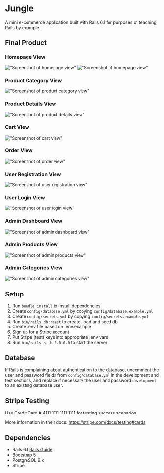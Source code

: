 # Jungle

A mini e-commerce application built with Rails 6.1 for purposes of teaching Rails by example.

## Final Product

### Homepage View
!["Screenshot of homepage view"](https://github.com/lindseyogilvie/jungle/blob/master/docs/homepage_1.png?raw=true)
!["Screenshot of homepage view"](https://github.com/lindseyogilvie/jungle/blob/master/docs/homepage_2.png?raw=true)

### Product Category View
!["Screenshot of product category view"](https://github.com/lindseyogilvie/jungle/blob/master/docs/product_category.png?raw=true)

### Product Details View
!["Screenshot of product details view"](https://github.com/lindseyogilvie/jungle/blob/master/docs/product_details.png?raw=true)

### Cart View
!["Screenshot of cart view"](https://github.com/lindseyogilvie/jungle/blob/master/docs/user_cart.png?raw=true)

### Order View
!["Screenshot of order view"](https://github.com/lindseyogilvie/jungle/blob/master/docs/user_order.png?raw=true)

### User Registration View
!["Screenshot of user registration view"](https://github.com/lindseyogilvie/jungle/blob/master/docs/user_registration.png?raw=true)

### User Login View
!["Screenshot of user login view"](https://github.com/lindseyogilvie/jungle/blob/master/docs/user_login.png?raw=true)

### Admin Dashboard View
!["Screenshot of admin dashboard view"](https://github.com/lindseyogilvie/jungle/blob/master/docs/admin_dashboard.png?raw=true)

### Admin Products View
!["Screenshot of admin products view"](https://github.com/lindseyogilvie/jungle/blob/master/docs/admin_products.png?raw=true)

### Admin Categories View
!["Screenshot of admin categories view"](https://github.com/lindseyogilvie/jungle/blob/master/docs/admin_categories.png?raw=true)


## Setup

1. Run `bundle install` to install dependencies
2. Create `config/database.yml` by copying `config/database.example.yml`
3. Create `config/secrets.yml` by copying `config/secrets.example.yml`
4. Run `bin/rails db:reset` to create, load and seed db
5. Create .env file based on .env.example
6. Sign up for a Stripe account
7. Put Stripe (test) keys into appropriate .env vars
8. Run `bin/rails s -b 0.0.0.0` to start the server

## Database

If Rails is complaining about authentication to the database, uncomment the user and password fields from `config/database.yml` in the development and test sections, and replace if necessary the user and password `development` to an existing database user.

## Stripe Testing

Use Credit Card # 4111 1111 1111 1111 for testing success scenarios.

More information in their docs: <https://stripe.com/docs/testing#cards>

## Dependencies

- Rails 6.1 [Rails Guide](http://guides.rubyonrails.org/v6.1/)
- Bootstrap 5
- PostgreSQL 9.x
- Stripe
